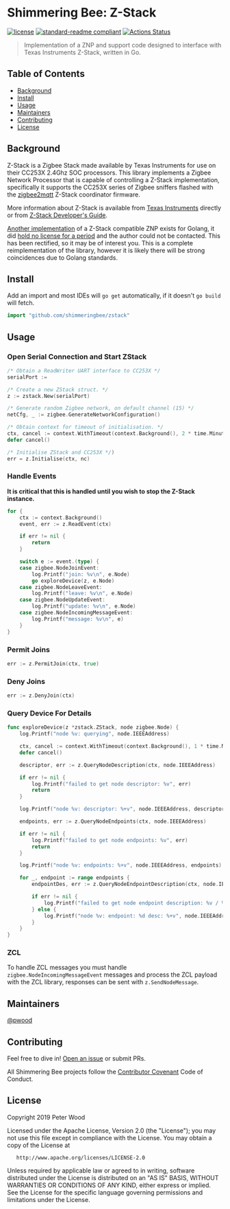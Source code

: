 # Shimmering Bee: Z-Stack

[![license](https://img.shields.io/github/license/shimmeringbee/zstack.svg)](https://github.com/shimmeringbee/zstack/blob/master/LICENSE)
[![standard-readme compliant](https://img.shields.io/badge/standard--readme-OK-green.svg)](https://github.com/RichardLitt/standard-readme)
[![Actions Status](https://github.com/shimmeringbee/zstack/workflows/test/badge.svg)](https://github.com/shimmeringbee/zstack/actions)

> Implementation of a ZNP and support code designed to interface with Texas Instruments Z-Stack, written in Go.

## Table of Contents

- [Background](#background)
- [Install](#install)
- [Usage](#usage)
- [Maintainers](#maintainers)
- [Contributing](#contributing)
- [License](#license)

## Background

Z-Stack is a Zigbee Stack made available by Texas Instruments for use on their CC253X 2.4Ghz SOC processors. This 
library implements a Zigbee Network Processor that is capable of controlling a Z-Stack implementation, specifically it
supports the CC253X series of Zigbee sniffers flashed with the 
[zigbee2mqtt](https://www.zigbee2mqtt.io/getting_started/flashing_the_cc2531.html) Z-Stack coordinator firmware.

More information about Z-Stack is available from [Texas Instruments](https://www.ti.com/tool/Z-STACK) directly or from
[Z-Stack Developer's Guide](https://usermanual.wiki/Pdf/ZStack20Developers20Guide.1049398016/view).

[Another implementation](https://github.com/dyrkin/znp-go/) of a Z-Stack compatible ZNP exists for Golang, it did [hold no license for a period](https://github.com/dyrkin/zigbee-steward/issues/1)
and the author could not be contacted. This has been rectified, so it may be of interest you. This is a complete
reimplementation of the library, however it is likely there will be strong coincidences due to Golang standards.

## Install

Add an import and most IDEs will `go get` automatically, if it doesn't `go build` will fetch.

```go
import "github.com/shimmeringbee/zstack"
```

## Usage

### Open Serial Connection and Start ZStack

```go
/* Obtain a ReadWriter UART interface to CC253X */
serialPort :=

/* Create a new ZStack struct. */
z := zstack.New(serialPort)

/* Generate random Zigbee network, on default channel (15) */
netCfg, _ := zigbee.GenerateNetworkConfiguration()

/* Obtain context for timeout of initialisation. */
ctx, cancel := context.WithTimeout(context.Background(), 2 * time.Minute)
defer cancel()

/* Initialise ZStack and CC253X */)
err = z.Initialise(ctx, nc)
```

### Handle Events

**It is critical that this is handled until you wish to stop the Z-Stack instance.**

```go
for {
    ctx := context.Background()
    event, err := z.ReadEvent(ctx)

    if err != nil {
        return
    }

    switch e := event.(type) {
    case zigbee.NodeJoinEvent:
        log.Printf("join: %v\n", e.Node)
        go exploreDevice(z, e.Node)
    case zigbee.NodeLeaveEvent:
        log.Printf("leave: %v\n", e.Node)
    case zigbee.NodeUpdateEvent:
        log.Printf("update: %v\n", e.Node)
    case zigbee.NodeIncomingMessageEvent:
        log.Printf("message: %v\n", e)
    }
}
```

### Permit Joins

```go
err := z.PermitJoin(ctx, true)
```

### Deny Joins

```go
err := z.DenyJoin(ctx)
```

### Query Device For Details

```go
func exploreDevice(z *zstack.ZStack, node zigbee.Node) {
	log.Printf("node %v: querying", node.IEEEAddress)

	ctx, cancel := context.WithTimeout(context.Background(), 1 * time.Minute)
	defer cancel()

	descriptor, err := z.QueryNodeDescription(ctx, node.IEEEAddress)

	if err != nil {
		log.Printf("failed to get node descriptor: %v", err)
		return
	}

	log.Printf("node %v: descriptor: %+v", node.IEEEAddress, descriptor)

	endpoints, err := z.QueryNodeEndpoints(ctx, node.IEEEAddress)

	if err != nil {
		log.Printf("failed to get node endpoints: %v", err)
		return
	}

	log.Printf("node %v: endpoints: %+v", node.IEEEAddress, endpoints)

	for _, endpoint := range endpoints {
		endpointDes, err := z.QueryNodeEndpointDescription(ctx, node.IEEEAddress, endpoint)

		if err != nil {
			log.Printf("failed to get node endpoint description: %v / %d", err, endpoint)
		} else {
			log.Printf("node %v: endpoint: %d desc: %+v", node.IEEEAddress, endpoint, endpointDes)
		}
	}
}
```

### ZCL

To handle ZCL messages you must handle `zigbee.NodeIncomingMessageEvent` messages and process the ZCL payload with the ZCL library, responses can be sent with `z.SendNodeMessage`.

## Maintainers

[@pwood](https://github.com/pwood)

## Contributing

Feel free to dive in! [Open an issue](https://github.com/shimmeringbee/zstack/issues/new) or submit PRs.

All Shimmering Bee projects follow the [Contributor Covenant](http://contributor-covenant.org/version/1/3/0/) Code of Conduct.

## License

   Copyright 2019 Peter Wood

   Licensed under the Apache License, Version 2.0 (the "License");
   you may not use this file except in compliance with the License.
   You may obtain a copy of the License at

       http://www.apache.org/licenses/LICENSE-2.0

   Unless required by applicable law or agreed to in writing, software
   distributed under the License is distributed on an "AS IS" BASIS,
   WITHOUT WARRANTIES OR CONDITIONS OF ANY KIND, either express or implied.
   See the License for the specific language governing permissions and
   limitations under the License.